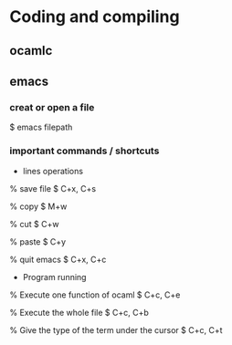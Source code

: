 # Coding and compiling

## ocamlc


## emacs

### creat or open a file

$ emacs filepath

### important commands / shortcuts

* lines operations

% save file
$ C+x, C+s

% copy
$ M+w

% cut
$ C+w

% paste
$ C+y

% quit emacs
$ C+x, C+c

* Program running

% Execute one function of ocaml
$ C+c, C+e 

% Execute the whole file
$ C+c, C+b

% Give the type of the term under the cursor
$ C+c, C+t


